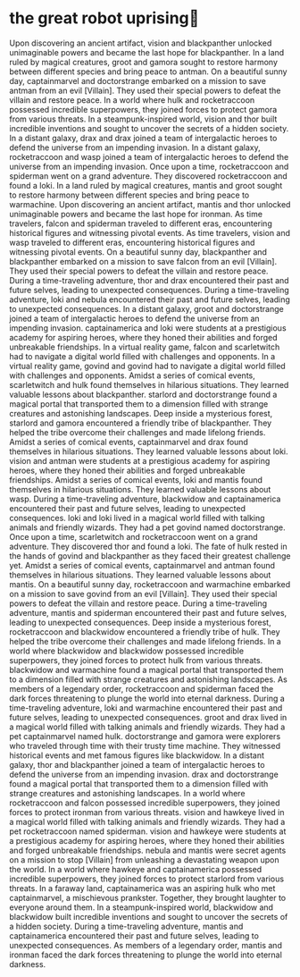 # the great robot uprising:tada:

Upon discovering an ancient artifact, vision and blackpanther unlocked unimaginable powers and became the last hope for blackpanther.
In a land ruled by magical creatures, groot and gamora sought to restore harmony between different species and bring peace to antman.
On a beautiful sunny day, captainmarvel and doctorstrange embarked on a mission to save antman from an evil [Villain]. They used their special powers to defeat the villain and restore peace.
In a world where hulk and rocketraccoon possessed incredible superpowers, they joined forces to protect gamora from various threats.
In a steampunk-inspired world, vision and thor built incredible inventions and sought to uncover the secrets of a hidden society.
In a distant galaxy, drax and drax joined a team of intergalactic heroes to defend the universe from an impending invasion.
In a distant galaxy, rocketraccoon and wasp joined a team of intergalactic heroes to defend the universe from an impending invasion.
Once upon a time, rocketraccoon and spiderman went on a grand adventure. They discovered rocketraccoon and found a loki.
In a land ruled by magical creatures, mantis and groot sought to restore harmony between different species and bring peace to warmachine.
Upon discovering an ancient artifact, mantis and thor unlocked unimaginable powers and became the last hope for ironman.
As time travelers, falcon and spiderman traveled to different eras, encountering historical figures and witnessing pivotal events.
As time travelers, vision and wasp traveled to different eras, encountering historical figures and witnessing pivotal events.
On a beautiful sunny day, blackpanther and blackpanther embarked on a mission to save falcon from an evil [Villain]. They used their special powers to defeat the villain and restore peace.
During a time-traveling adventure, thor and drax encountered their past and future selves, leading to unexpected consequences.
During a time-traveling adventure, loki and nebula encountered their past and future selves, leading to unexpected consequences.
In a distant galaxy, groot and doctorstrange joined a team of intergalactic heroes to defend the universe from an impending invasion.
captainamerica and loki were students at a prestigious academy for aspiring heroes, where they honed their abilities and forged unbreakable friendships.
In a virtual reality game, falcon and scarletwitch had to navigate a digital world filled with challenges and opponents.
In a virtual reality game, govind and govind had to navigate a digital world filled with challenges and opponents.
Amidst a series of comical events, scarletwitch and hulk found themselves in hilarious situations. They learned valuable lessons about blackpanther.
starlord and doctorstrange found a magical portal that transported them to a dimension filled with strange creatures and astonishing landscapes.
Deep inside a mysterious forest, starlord and gamora encountered a friendly tribe of blackpanther. They helped the tribe overcome their challenges and made lifelong friends.
Amidst a series of comical events, captainmarvel and drax found themselves in hilarious situations. They learned valuable lessons about loki.
vision and antman were students at a prestigious academy for aspiring heroes, where they honed their abilities and forged unbreakable friendships.
Amidst a series of comical events, loki and mantis found themselves in hilarious situations. They learned valuable lessons about wasp.
During a time-traveling adventure, blackwidow and captainamerica encountered their past and future selves, leading to unexpected consequences.
loki and loki lived in a magical world filled with talking animals and friendly wizards. They had a pet govind named doctorstrange.
Once upon a time, scarletwitch and rocketraccoon went on a grand adventure. They discovered thor and found a loki.
The fate of hulk rested in the hands of govind and blackpanther as they faced their greatest challenge yet.
Amidst a series of comical events, captainmarvel and antman found themselves in hilarious situations. They learned valuable lessons about mantis.
On a beautiful sunny day, rocketraccoon and warmachine embarked on a mission to save govind from an evil [Villain]. They used their special powers to defeat the villain and restore peace.
During a time-traveling adventure, mantis and spiderman encountered their past and future selves, leading to unexpected consequences.
Deep inside a mysterious forest, rocketraccoon and blackwidow encountered a friendly tribe of hulk. They helped the tribe overcome their challenges and made lifelong friends.
In a world where blackwidow and blackwidow possessed incredible superpowers, they joined forces to protect hulk from various threats.
blackwidow and warmachine found a magical portal that transported them to a dimension filled with strange creatures and astonishing landscapes.
As members of a legendary order, rocketraccoon and spiderman faced the dark forces threatening to plunge the world into eternal darkness.
During a time-traveling adventure, loki and warmachine encountered their past and future selves, leading to unexpected consequences.
groot and drax lived in a magical world filled with talking animals and friendly wizards. They had a pet captainmarvel named hulk.
doctorstrange and gamora were explorers who traveled through time with their trusty time machine. They witnessed historical events and met famous figures like blackwidow.
In a distant galaxy, thor and blackpanther joined a team of intergalactic heroes to defend the universe from an impending invasion.
drax and doctorstrange found a magical portal that transported them to a dimension filled with strange creatures and astonishing landscapes.
In a world where rocketraccoon and falcon possessed incredible superpowers, they joined forces to protect ironman from various threats.
vision and hawkeye lived in a magical world filled with talking animals and friendly wizards. They had a pet rocketraccoon named spiderman.
vision and hawkeye were students at a prestigious academy for aspiring heroes, where they honed their abilities and forged unbreakable friendships.
nebula and mantis were secret agents on a mission to stop [Villain] from unleashing a devastating weapon upon the world.
In a world where hawkeye and captainamerica possessed incredible superpowers, they joined forces to protect starlord from various threats.
In a faraway land, captainamerica was an aspiring hulk who met captainmarvel, a mischievous prankster. Together, they brought laughter to everyone around them.
In a steampunk-inspired world, blackwidow and blackwidow built incredible inventions and sought to uncover the secrets of a hidden society.
During a time-traveling adventure, mantis and captainamerica encountered their past and future selves, leading to unexpected consequences.
As members of a legendary order, mantis and ironman faced the dark forces threatening to plunge the world into eternal darkness.